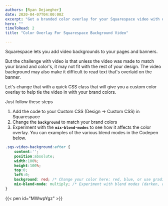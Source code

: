 ```yaml
---
authors: [Ryan Dejaegher]
date: 2020-04-07T04:00:00Z
excerpt: "Get a branded color overlay for your Squarespace video with one CSS class"
hero: ""
timeToRead: 2
title: "Color Overlay For Squarespace Background Video"

---
```

Squarespace lets you add video backgrounds to your pages and banners.

But the challenge with video is that unless the video was made to match your brand and color's, it may not fit with the rest of your design. The video background may also make it difficult to read text that's overlaid on the banner.

Let's change that with a quick CSS class that will give you a custom color overlay to help tie the video in with your brand colors.

Just follow these steps

1. Add the code to your Custom CSS (Design -> Custom CSS) in Squarespace
2. Change the **`background`** to match your brand colors
3. Experiment with the **`mix-blend-modes`** to see how it affects the color overlay. You can examples of the various blend modes in the Codepen below.

```css
.sqs-video-background:after {
    content:'';
    position:absolute;
    width:100%;
    height:100%;
    top:0;
    left:0;
    background: red; /* Change your color here: red, blue, or use gradients! */
    mix-blend-mode: multiply; /* Experiment with blend modes (darken, overlay, screen, lighten) */
}
```

{{< pen id="MWwpYgz" >}}
